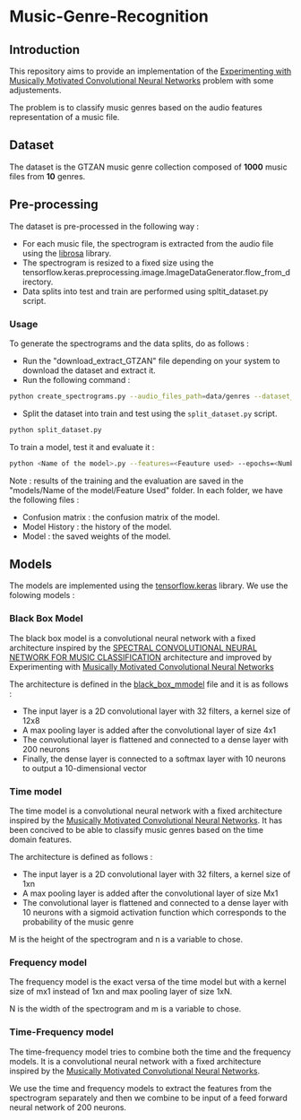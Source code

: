 # Music-Genre-Recognition

## Introduction
This repository aims to provide an implementation of the [Experimenting with Musically Motivated
Convolutional Neural Networks](https://nubo.ircam.fr/index.php/s/27NkneQw8oBnY8P) problem with some adjustements.

The problem is to classify music genres based on the audio features representation of a music file.

## Dataset
The dataset is the GTZAN music genre collection composed of **1000** music files from **10** genres.


## Pre-processing
The dataset is pre-processed in the following way :
* For each music file, the spectrogram is extracted from the audio file using the [librosa](https://librosa.github.io/librosa/) library.
* The spectrogram is resized to a fixed size using the tensorflow.keras.preprocessing.image.ImageDataGenerator.flow_from_directory.
* Data splits into test and train are performed using spltit_dataset.py script.
### Usage 
 To generate the spectrograms and the data splits, do as follows :

 * Run the "download_extract_GTZAN" file depending on your system to download the dataset and extract it.
 * Run the following command :
```bash
python create_spectrograms.py --audio_files_path=data/genres --dataset_path=data/dataset/ 
```
* Split the dataset into train and test using the `split_dataset.py` script.
```bash
python split_dataset.py
```

To train a model, test it and evaluate it : 
```bash
python <Name of the model>.py --features=<Feauture used> --epochs=<Number of epochs>
```

Note : results of the training and the evaluation are saved in the "models/Name of the model/Feature Used" folder. In each folder, we have the following files :
* Confusion matrix : the confusion matrix of the model.
* Model History : the history of the model.
* Model : the saved weights of the model.

## Models
The models are implemented using the [tensorflow.keras](https://www.tensorflow.org/api_docs/python/tf/keras) library.
We use the folowing models :
### Black Box Model 
The black box model is a convolutional neural network with a fixed architecture inspired by the [SPECTRAL CONVOLUTIONAL NEURAL NETWORK FOR 
MUSIC CLASSIFICATION](https://publik.tuwien.ac.at/files/publik_255986.pdf) architecture and improved by Experimenting with [Musically Motivated Convolutional Neural Networks](http://jordipons.me/media/CBMI16.pdf)

The architecture is defined in the [black_box_mmodel](model_architecture.py) file and it is as follows :
* The input layer is a 2D convolutional layer with 32 filters, a kernel size of 12x8
* A max pooling layer is added after the convolutional layer of size 4x1
* The convolutional layer is flattened and connected to a dense layer with 200 neurons
* Finally, the dense layer is connected to a softmax layer with 10 neurons to output a 10-dimensional vector

### Time model

The time model is a convolutional neural network with a fixed architecture inspired by the [Musically Motivated Convolutional Neural Networks](http://jordipons.me/media/CBMI16.pdf). It has been concived to be able to classify music genres based on the time domain features. 

The architecture is defined as follows :

* The input layer is a 2D convolutional layer with 32 filters, a kernel size of 1xn
* A max pooling layer is added after the convolutional layer of size Mx1
* The convolutional layer is flattened and connected to a dense layer with 10 neurons with a sigmoid activation function which corresponds to the probability of the music genre

M is the height of the spectrogram and n is a variable to chose.


### Frequency model

The frequency model is the exact versa of the time model but with a kernel size of mx1 instead of 1xn and max pooling layer of size 1xN. 

N is the width of the spectrogram and m is a variable to chose.


### Time-Frequency model

The time-frequency model tries to combine both the time and the frequency models. It is a convolutional neural network with a fixed architecture inspired by the [Musically Motivated Convolutional Neural Networks](http://jordipons.me/media/CBMI16.pdf). 

We use the time and frequency models to extract the features from the spectrogram separately and then we combine to be input of a feed forward neural network of 200 neurons.
